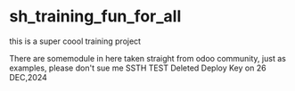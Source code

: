 # sh_training_fun_for_all
this is a super coool training project 

There are somemodule in here taken straight from odoo community, just as examples, please don't sue me
SSTH TEST
Deleted Deploy Key on 26 DEC,2024
